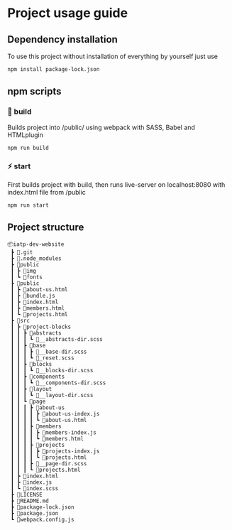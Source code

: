 # Project usage guide
## Dependency installation
To use this project without installation of everything by yourself just use
```bash
npm install package-lock.json
```
## npm scripts
### 🔨 build
Builds project into /public/ using webpack with SASS, Babel and HTMLplugin
```bash
npm run build
```
### ⚡ start
First builds project with build, then runs live-server on localhost:8080 with index.html file from /public
```bash
npm run start
```
## Project structure
```
📦iatp-dev-website
 ┣ 📂.git
 ┣ 📂.node_modules
 ┣ 📂public
 ┃ ┣ 📂img
 ┃ ┗ 📂fonts
 ┣ 📂public
 ┃ ┣ 📜about-us.html
 ┃ ┣ 📜bundle.js
 ┃ ┣ 📜index.html
 ┃ ┣ 📜members.html
 ┃ ┗ 📜projects.html
 ┣ 📂src
 ┃ ┣ 📂project-blocks
 ┃ ┃ ┣ 📂abstracts
 ┃ ┃ ┃ ┗ 📜__abstracts-dir.scss
 ┃ ┃ ┣ 📂base
 ┃ ┃ ┃ ┣ 📜__base-dir.scss
 ┃ ┃ ┃ ┗ 📜_reset.scss
 ┃ ┃ ┣ 📂blocks
 ┃ ┃ ┃ ┗ 📜__blocks-dir.scss
 ┃ ┃ ┣ 📂components
 ┃ ┃ ┃ ┗ 📜__components-dir.scss
 ┃ ┃ ┣ 📂layout
 ┃ ┃ ┃ ┗ 📜__layout-dir.scss
 ┃ ┃ ┗ 📂page
 ┃ ┃ ┃ ┣ 📂about-us
 ┃ ┃ ┃ ┃ ┣ 📜about-us-index.js
 ┃ ┃ ┃ ┃ ┗ 📜about-us.html
 ┃ ┃ ┃ ┣ 📂members
 ┃ ┃ ┃ ┃ ┣ 📜members-index.js
 ┃ ┃ ┃ ┃ ┗ 📜members.html
 ┃ ┃ ┃ ┣ 📂projects
 ┃ ┃ ┃ ┃ ┣ 📜projects-index.js
 ┃ ┃ ┃ ┃ ┗ 📜projects.html
 ┃ ┃ ┃ ┣ 📜__page-dir.scss
 ┃ ┃ ┃ ┗ 📜projects.html
 ┃ ┣ 📜index.html
 ┃ ┣ 📜index.js
 ┃ ┗ 📜index.scss
 ┣ 📜LICENSE
 ┣ 📜README.md
 ┣ 📜package-lock.json
 ┣ 📜package.json
 ┗ 📜webpack.config.js
 ```